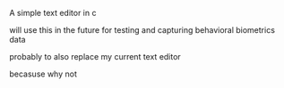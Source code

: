 A simple text editor in c

will use this in the future for testing and capturing behavioral biometrics data

probably to also replace my current text editor

becasuse why not